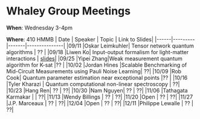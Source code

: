 # Whaley Group Meetings 
**When**: Wednesday 3-4pm

**Where**: 410 HMMB
| Date | Speaker | Topic | Link to Slides|
|------|---------|-------|---------------|
|09/11 |Oskar Leimkuhler| Tensor network quantum algorithms | ?? |
|09/18 |Liwen Ko| Input-output formalism for light-matter interactions | [slides](SpeakerFiles/liwenSlides09_18_24.pdf)|
|09/25 |Yipei Zhang|Weak measurement quantum algorithm for K-sat |?? |
|10/02 |Jordan Hines |Scalable Benchmarking of Mid-Circuit Measurements using Pauli Noise Learning| ??|
|10/09 |Rob Cook| Quantum parameter estimation near exceptional points |?? |
|10/16 |Tyler Kharazi | Quantum computational non-linear spectroscopy | ??|
|10/23 |Hang Ren| ?? | ??|
|10/30 |Nam Nguyen| ?? | ??|
|11/06 |Tathagata Karmakar | | ??|
|11/13 |Wendy Billings | ?? | ??|
|11/20 |Open | ?? | ??|
|11/27 |J.P. Marceaux | ?? | ??|
|12/04 |Open | ?? | ??|
|12/11 |Philippe Lewalle | ?? | ??|
